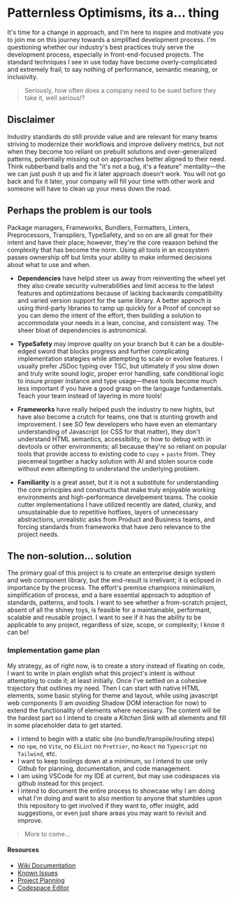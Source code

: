 # Patternless Optimisms, its a&hellip; thing

It's time for a change in approach, and I'm here to inspire and motivate you to join me on this journey towards a simplified development process. I'm questioning whether our industry's best practices truly serve the development process, especially in front-end-focused projects. The standard techniques I see in use today have become overly-complicated and extremely frail; to say nothing of performance, semantic meaning, or inclusivity.

> Seriously, how often does a company need to be sued before they take it, well serious!?

## Disclaimer

Industry standards do still provide value and are relevant for many teams striving to modernize their workflows and improve delivery metrics, but not when they become too reliant on prebuilt solutions and over-generalized patterns, potentially missing out on approaches better aligned to their need. Think rubberband balls and the "it's not a bug, it's a feature" mentality&mdash;the we can just push it up and fix it later approach doesn't work. You will not go back and fix it later, your company will fill your time with other work and someone will have to clean up your mess down the road.

## Perhaps the problem is our tools

Package managers, Frameworks, Bundlers, Formatters, Linters, Preprocessors, Transpilers, TypeSafety, and so on are all great for their intent and have their place; however, they're the core reaason behind the complexity that has become the norm. Using all tools in an ecosystem passes ownership off but limits your ability to make informed decisions about what to use and when.

- **Dependencies** have helpd steer us away from reinventing the wheel yet they also create security vulnerabilities and limit access to the latest features and optimizations because of lacking backwards compatibility and varied version support for the same library. A better approch is using third-party libraries to ramp up quickly for a Proof of concept so you can demo the intent of the effort, then building a solution to accommodate your needs in a lean, concise, and consistent way. The sheer bloat of dependencies is astronomical. 

- **TypeSafety** may improve quality on your branch but it can be a double-edged sword that blocks progress and further complicating implementation stategies while attempting to scale or evolve features. I usually prefer JSDoc typing over TSC, but ultimately if you slow down and truly write sound logic, proper error handling, safe conditional logic to insure proper instance and type usage&mdash;these tools become much less important if you have a good grasp on the language fundamentals. Teach your team instead of layering in more tools!

- **Frameworks** have really helped push the industry to new hights, but have also become a crutch for teams, one that is stunting growth and improvement. I see *SO* few developers who have even an elemantary understanding of Javascript (or CSS for that matter), they don't understand HTML semantics, accessibility, or how to debug with in devtools or other environments; all because they're so reliant on popular tools that provide access to existing code to `copy` + `paste` from. They piecemeal together a hacky solution with AI and stolen source code without even attempting to understand the underlying problem.

- **Familiarity** is a great asset, but it is not a substitute for understanding the core principles and constructs that make truly enjoyable working environments and high-performance develpement teams. The cookie cutter implementations I have utilized recently are dated, clunky, and unsustainable due to repetitive hotfixes, layers of unnecessary abstractions, unrealistic asks from Product and Business teams, and forcing standards from frameworks that have zero relevance to the project needs.

## The non-solution&hellip; solution

The primary goal of this project is to create an enterprise design system and web component library, but the end-result is irrelivant; it is eclipsed in importance by the process. The effort's premise champions minimalism, simplification of process, and a bare essential approach to adoption of standards, patterns, and tools. I want to see whether a from-scratch project, absent of all the shiney toys, is feasible for a maintainable, performant, scalable and reusable project. I want to see if it has the ability to be applicable to any project, regardless of size, scope, or complexity; I know it can be!

### Implementation game plan

My strategy, as of right now, is to create a story instead of fixating on code, I want to write in plain english what this project's intent is without attempting to code it; at least initially. Once I've settled on a cohesive trajectory that outlines my need. Then I can start with native HTML elements, some basic styling for theme and layout, while using javascript web components (I am *avoiding* Shadow DOM interaction for now) to extend the functionality of elements where necessary. The content will be the hardest part so I intend to create a *Kitchen Sink* with all elements and fill in some placeholder data to get started.

- I intend to begin with a static site (no bundle/transpile/routing steps)
- no `npm`, no `Vite`, no `ESLint` no `Prettier`, no `React` no `Typescript` no `Tailwind`, etc.
- I want to keep toolings down at a minimum, so I intend to use only Github for planning, documentation, and code management.
- I am using VSCode for my IDE at current, but may use codespaces via github instead for this project.
- I intend to document the entire process to showcase why I am doing what I'm doing and want to also mention to anyone that stumbles upon this repository to get involved if they want to, offer insight, add suggestions, or even just share areas you may want to revisit and improve.

> More to come&hellip;

#### Resources

- [Wiki Documentation](https://github.com/darcher-/patternlessOptimisms/wiki)
- [Known Issues](https://github.com/darcher-/patternlessOptimisms/issues)
- [Project Planning](https://github.com/users/darcher-/projects/8)
- [Codespace Editor](https://laughing-yodel-g4xw997964cw776.github.dev/)
